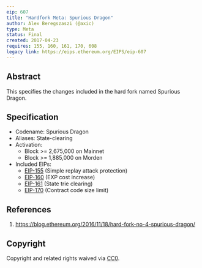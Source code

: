 ```yaml
---
eip: 607
title: "Hardfork Meta: Spurious Dragon"
author: Alex Beregszaszi (@axic)
type: Meta
status: Final
created: 2017-04-23
requires: 155, 160, 161, 170, 608
legacy link: https://eips.ethereum.org/EIPS/eip-607
---
```


## Abstract

This specifies the changes included in the hard fork named Spurious Dragon.

## Specification

- Codename: Spurious Dragon
- Aliases: State-clearing
- Activation:
  - Block >= 2,675,000 on Mainnet
  - Block >= 1,885,000 on Morden
- Included EIPs:
  - [EIP-155](https://eips.ethereum.org/EIPS/eip-155) (Simple replay attack protection)
  - [EIP-160](https://eips.ethereum.org/EIPS/eip-160) (EXP cost increase)
  - [EIP-161](https://eips.ethereum.org/EIPS/eip-161) (State trie clearing)
  - [EIP-170](https://eips.ethereum.org/EIPS/eip-170) (Contract code size limit)

## References

1. https://blog.ethereum.org/2016/11/18/hard-fork-no-4-spurious-dragon/

## Copyright

Copyright and related rights waived via [CC0](https://creativecommons.org/publicdomain/zero/1.0/).
